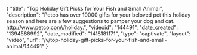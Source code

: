 {
    "title": "Top Holiday Gift Picks for Your Fish and Small Animal",
    "description": "Petco has over 10000 gifts for your beloved pet this holiday season and here are a few suggestions to pamper your dog and cat. http:\/\/www.petco.com\/holiday.",
    "videoid": "144491",
    "date_created": "1394588992",
    "date_modified": "1418181171",
    "type": "captivate",
    "layout": "video",
    "url": "\/v\/top-holiday-gift-picks-for-your-fish-and-small-animal\/144491"
}